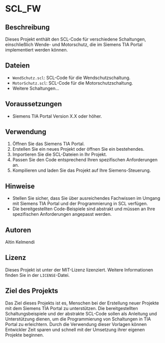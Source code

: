 # SCL_FW


## Beschreibung
Dieses Projekt enthält den SCL-Code für verschiedene Schaltungen, einschließlich Wende- und Motorschutz, die im Siemens TIA Portal implementiert werden können.

## Dateien
- `WendSchutz.scl`: SCL-Code für die Wendschutzschaltung.
- `MotorSchutz.scl`: SCL-Code für die Motorschutzschaltung.
- Weitere Schaltungen...

## Voraussetzungen
- Siemens TIA Portal Version X.X oder höher.

## Verwendung
1. Öffnen Sie das Siemens TIA Portal.
2. Erstellen Sie ein neues Projekt oder öffnen Sie ein bestehendes.
3. Importieren Sie die SCL-Dateien in Ihr Projekt.
4. Passen Sie den Code entsprechend Ihren spezifischen Anforderungen an.
5. Kompilieren und laden Sie das Projekt auf Ihre Siemens-Steuerung.

## Hinweise
- Stellen Sie sicher, dass Sie über ausreichendes Fachwissen im Umgang mit Siemens TIA Portal und der Programmierung in SCL verfügen.
- Die bereitgestellten Code-Beispiele sind abstrakt und müssen an Ihre spezifischen Anforderungen angepasst werden.

## Autoren
Altin Kelmendi

## Lizenz
Dieses Projekt ist unter der MIT-Lizenz lizenziert. Weitere Informationen finden Sie in der `LICENSE`-Datei.

## Ziel des Projekts
Das Ziel dieses Projekts ist es, Menschen bei der Erstellung neuer Projekte mit dem Siemens TIA Portal zu unterstützen. Die bereitgestellten Schaltungsbeispiele und der abstrakte SCL-Code sollen als Anleitung und Unterstützung dienen, um die Programmierung von Schaltungen in TIA Portal zu erleichtern. Durch die Verwendung dieser Vorlagen können Entwickler Zeit sparen und schnell mit der Umsetzung ihrer eigenen Projekte beginnen.
